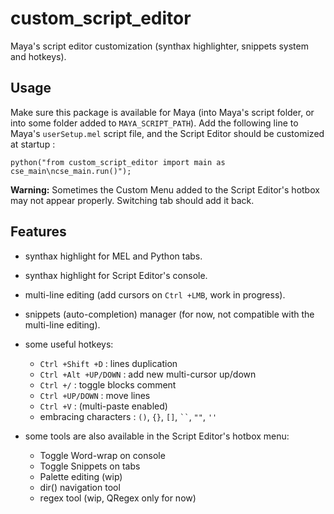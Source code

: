 # custom_script_editor
Maya's script editor customization (synthax highlighter, snippets system and hotkeys).

## Usage
Make sure this package is available for Maya (into Maya's script folder, or into
some folder added to `MAYA_SCRIPT_PATH`).
Add the following line to Maya's `userSetup.mel` script file, and the Script Editor
should be customized at startup :

`python("from custom_script_editor import main as cse_main\ncse_main.run()");`

**Warning:** Sometimes the Custom Menu added to the Script Editor's hotbox may not appear properly.
Switching tab should add it back.

## Features
- synthax highlight for MEL and Python tabs.
- synthax highlight for Script Editor's console.

- multi-line editing (add cursors on `Ctrl +LMB`, work in progress).
- snippets (auto-completion) manager (for now, not compatible with the multi-line editing).

- some useful hotkeys:
    - `Ctrl +Shift +D` : lines duplication
    - `Ctrl +Alt +UP/DOWN` : add new multi-cursor up/down
    - `Ctrl +/` : toggle blocks comment
    - `Ctrl +UP/DOWN` : move lines
    - `Ctrl +V` : (multi-paste enabled)
    - embracing characters : `()`, `{}`, `[]`, ` `` `, `""`, `''`

- some tools are also available in the Script Editor's hotbox menu:
    - Toggle Word-wrap on console
    - Toggle Snippets on tabs
    - Palette editing (wip)
    - dir() navigation tool
    - regex tool (wip, QRegex only for now)
